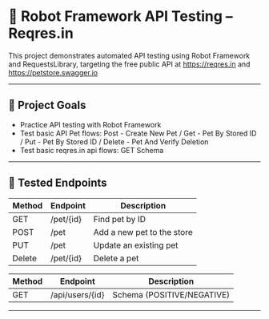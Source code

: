 # 🤖 Robot Framework API Testing – Reqres.in

This project demonstrates automated API testing using Robot Framework and RequestsLibrary, targeting the free public API at https://reqres.in and https://petstore.swagger.io

---

## 📌 Project Goals

- Practice API testing with Robot Framework
- Test basic API Pet flows: Post - Create New Pet / Get - Pet By Stored ID / Put - Pet By Stored ID / Delete - Pet And Verify Deletion
- Test basic reqres.in api flows: GET Schema

---

## 🧪 Tested Endpoints

| Method | Endpoint           | Description               |
|--------|--------------------|---------------------------|
| GET    | /pet/{id}          | Find pet by ID            |
| POST   | /pet               | Add a new pet to the store|
| PUT    | /pet               | Update an existing pet    |
| Delete | /pet/{id}          | Delete a pet              |

| Method | Endpoint           | Description                   |
|--------|--------------------|-------------------------------|
| GET   | /api/users/{id}        | Schema (POSITIVE/NEGATIVE) |

---

